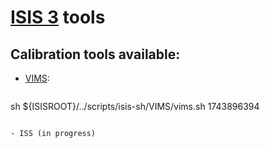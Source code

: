 # [ISIS 3](https://isis.astrogeology.usgs.gov/) tools

## Calibration tools available:
- [VIMS](./VIMS):
  ```bash
sh ${ISISROOT}/../scripts/isis-sh/VIMS/vims.sh 1743896394
```

- ISS (in progress)
